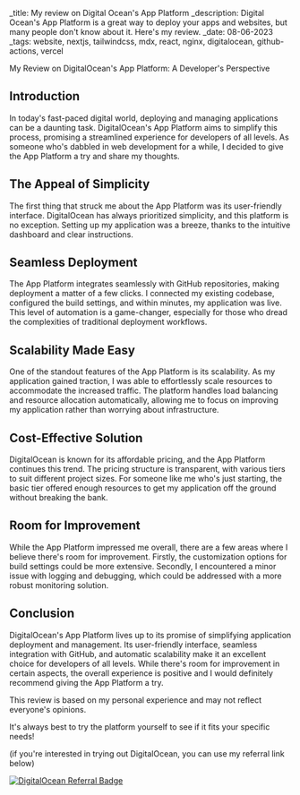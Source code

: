 _title: My review on Digital Ocean's App Platform
_description: Digital Ocean's App Platform is a great way to deploy your apps and websites, but many people don't know about it. Here's my review.
_date: 08-06-2023
_tags: website, nextjs, tailwindcss, mdx, react, nginx, digitalocean, github-actions, vercel

My Review on DigitalOcean's App Platform: A Developer's Perspective

## Introduction

In today's fast-paced digital world, deploying and managing applications can be a daunting task. DigitalOcean's App
Platform aims to simplify this process, promising a streamlined experience for developers of all levels. As someone
who's dabbled in web development for a while, I decided to give the App Platform a try and share my thoughts.

## The Appeal of Simplicity

The first thing that struck me about the App Platform was its user-friendly interface. DigitalOcean has always
prioritized simplicity, and this platform is no exception. Setting up my application was a breeze, thanks to the
intuitive dashboard and clear instructions.

## Seamless Deployment

The App Platform integrates seamlessly with GitHub repositories, making deployment a matter of a few clicks. I connected
my existing codebase, configured the build settings, and within minutes, my application was live. This level of
automation is a game-changer, especially for those who dread the complexities of traditional deployment workflows.

## Scalability Made Easy

One of the standout features of the App Platform is its scalability. As my application gained traction, I was able to
effortlessly scale resources to accommodate the increased traffic. The platform handles load balancing and resource
allocation automatically, allowing me to focus on improving my application rather than worrying about infrastructure.

## Cost-Effective Solution

DigitalOcean is known for its affordable pricing, and the App Platform continues this trend. The pricing structure is
transparent, with various tiers to suit different project sizes. For someone like me who's just starting, the basic tier
offered enough resources to get my application off the ground without breaking the bank.

## Room for Improvement

While the App Platform impressed me overall, there are a few areas where I believe there's room for improvement.
Firstly, the customization options for build settings could be more extensive. Secondly, I encountered a minor issue
with logging and debugging, which could be addressed with a more robust monitoring solution.

## Conclusion

DigitalOcean's App Platform lives up to its promise of simplifying application deployment and management. Its
user-friendly interface, seamless integration with GitHub, and automatic scalability make it an excellent choice for
developers of all levels. While there's room for improvement in certain aspects, the overall experience is positive and
I would definitely recommend giving the App Platform a try.

This review is based on my personal experience and may not reflect everyone's opinions. 

It's always best to try the platform yourself to see if it fits your specific needs!

(if you're interested in trying out DigitalOcean, you can use my referral link below)

[![DigitalOcean Referral Badge](https://web-platforms.sfo2.cdn.digitaloceanspaces.com/WWW/Badge%202.svg)](https://www.digitalocean.com/?refcode=aef81a3b370b&utm_campaign=Referral_Invite&utm_medium=Referral_Program&utm_source=badge)
